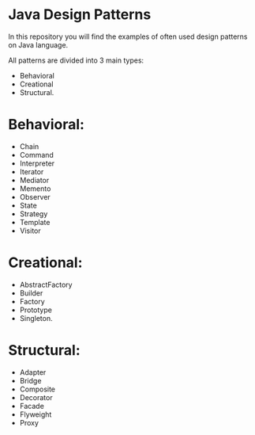 # Java Design Patterns
In this repository you will find the examples of often used design patterns on Java language.

All patterns are divided into 3 main types: 
* Behavioral
* Creational
* Structural.

# Behavioral: 
* Chain 
* Command 
* Interpreter 
* Iterator 
* Mediator 
* Memento 
* Observer 
* State 
* Strategy 
* Template 
* Visitor

# Creational: 
* AbstractFactory
* Builder
* Factory
* Prototype
* Singleton.

# Structural: 
* Adapter
* Bridge
* Composite
* Decorator
* Facade
* Flyweight
* Proxy
